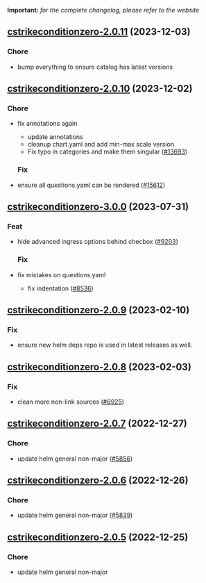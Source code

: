 **Important:**
*for the complete changelog, please refer to the website*




## [cstrikeconditionzero-2.0.11](https://github.com/truecharts/charts/compare/cstrikeconditionzero-2.0.10...cstrikeconditionzero-2.0.11) (2023-12-03)

### Chore

- bump everything to ensure catalog has latest versions
  
  


## [cstrikeconditionzero-2.0.10](https://github.com/truecharts/charts/compare/cstrikeconditionzero-3.0.0...cstrikeconditionzero-2.0.10) (2023-12-02)

### Chore

- fix annotations again
  - update annotations
  - cleanup chart.yaml and add min-max scale version
  - Fix typo in categories and make them singular ([#13693](https://github.com/truecharts/charts/issues/13693))
  
  ### Fix

- ensure all questions.yaml can be rendered ([#15612](https://github.com/truecharts/charts/issues/15612))
  
  











## [cstrikeconditionzero-3.0.0](https://github.com/truecharts/charts/compare/cstrikeconditionzero-2.0.9...cstrikeconditionzero-3.0.0) (2023-07-31)

### Feat

- hide advanced ingress options behind checbox ([#9203](https://github.com/truecharts/charts/issues/9203))
  
  ### Fix

- fix mistakes on questions.yaml
  - fix indentation ([#8536](https://github.com/truecharts/charts/issues/8536))
  
  


## [cstrikeconditionzero-2.0.9](https://github.com/truecharts/charts/compare/cstrikeconditionzero-2.0.8...cstrikeconditionzero-2.0.9) (2023-02-10)

### Fix

- ensure new helm deps repo is used in latest releases as well.
  
  


## [cstrikeconditionzero-2.0.8](https://github.com/truecharts/charts/compare/cstrikeconditionzero-2.0.7...cstrikeconditionzero-2.0.8) (2023-02-03)

### Fix

-  clean more non-link sources ([#6925](https://github.com/truecharts/charts/issues/6925))
  
  


## [cstrikeconditionzero-2.0.7](https://github.com/truecharts/charts/compare/cstrikeconditionzero-2.0.6...cstrikeconditionzero-2.0.7) (2022-12-27)

### Chore

- update helm general non-major ([#5856](https://github.com/truecharts/charts/issues/5856))
  
  


## [cstrikeconditionzero-2.0.6](https://github.com/truecharts/charts/compare/cstrikeconditionzero-2.0.5...cstrikeconditionzero-2.0.6) (2022-12-26)

### Chore

- update helm general non-major ([#5839](https://github.com/truecharts/charts/issues/5839))
  
  


## [cstrikeconditionzero-2.0.5](https://github.com/truecharts/charts/compare/cstrikeconditionzero-2.0.4...cstrikeconditionzero-2.0.5) (2022-12-25)

### Chore

- update helm general non-major
  
  


